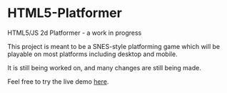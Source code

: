 # HTML5-Platformer
HTML5/JS 2d Platformer - a work in progress

This project is meant to be a SNES-style platforming game which will be playable on most platforms including desktop and mobile.

It is still being worked on, and many changes are still being made.

Feel free to try the live demo [here](sam-opdahl.github.io).
